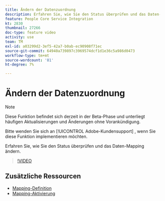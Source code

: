 ```yaml
---
title: Ändern der Datenzuordnung
description: Erfahren Sie, wie Sie den Status überprüfen und das Daten-Mapping ändern.
feature: People Core Service Integration
kt: 2830
thumbnail: 27266
doc-type: feature video
activity: use
team: TM
exl-id: a03299d2-3ef5-42a7-b0ab-ec90908f71ec
source-git-commit: 64940a739897c3969574dcf1d1e36c5a986d0473
workflow-type: tm+mt
source-wordcount: '81'
ht-degree: 7%

---
```


# Ändern der Datenzuordnung

>[!NOTE]
>
>Diese Funktion befindet sich derzeit in der Beta-Phase und unterliegt häufigen Aktualisierungen und Änderungen ohne Vorankündigung.
>
>Bitte wenden Sie sich an [!UICONTROL Adobe-Kundensupport] , wenn Sie diese Funktion implementieren möchten.

Erfahren Sie, wie Sie den Status überprüfen und das Daten-Mapping ändern.

>[!VIDEO](https://video.tv.adobe.com/v/27266?quality=12)

## Zusätzliche Ressourcen

* [Mapping-Definition](https://experienceleague.adobe.com/docs/campaign-standard/using/integrating-with-adobe-cloud/adobe-experience-platform/data-connector/aep-mapping-definition.html)
* [Mapping-Aktivierung](https://experienceleague.adobe.com/docs/campaign-standard/using/integrating-with-adobe-cloud/adobe-experience-platform/data-connector/aep-mapping-activation.html)
